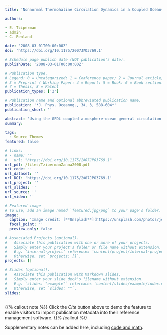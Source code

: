 ```yaml
---
title: 'Nonnormal Thermohaline Circulation Dynamics in a Coupled Ocean–Atmosphere GCM'

authors:

- E. Tziperman 
- admin
- C. Penland

date: '2008-03-01T00:00:00Z'
doi: 'https://doi.org/10.1175/2007JPO3769.1'

# Schedule page publish date (NOT publication's date).
publishDate: '2008-03-01T00:00:00Z'

# Publication type.
# Legend: 0 = Uncategorized; 1 = Conference paper; 2 = Journal article;
# 3 = Preprint / Working Paper; 4 = Report; 5 = Book; 6 = Book section;
# 7 = Thesis; 8 = Patent
publication_types: ['2']

# Publication name and optional abbreviated publication name.
publication: '*J. Phys. Oceanog., 38, 3, 588-604*'
publication_short: ''

abstract: 'Using the GFDL coupled atmosphere–ocean general circulation model CM2.1, the transient amplification of thermohaline circulation (THC) anomalies due to its nonnormal dynamics is studied. A reduced space based on empirical orthogonal functions (EOFs) of temperature and salinity anomaly fields in the North Atlantic is constructed. Under the assumption that the dynamics of this reduced space is linear, the propagator of the system is then evaluated and the transient growth of THC anomalies analyzed. Although the linear dynamics are stable, such that any initial perturbation eventually decays, nonnormal effects are found to result in a significant transient growth of temperature, salinity, and THC anomalies. The growth time scale for these anomalies is between 5 and 10 yr, providing an estimate of the predictability time of the North Atlantic THC in this model. There are indications that these results are merely a lower bound on the nonnormality of THC dynamics in the present coupled GCM. This seems to suggest that such nonnormal effects should be seriously considered if the predictability of the THC is to be quantitatively evaluated from models or observations. The methodology presented here may be used to produce initial perturbations to the ocean state that may result in a stricter estimate of ocean and THC predictability than the common procedure of initializing with an identical ocean state and a perturbed atmosphere.'
summary: 

tags:
  - Source Themes
featured: false

# links:
# - name: ""
#   url: "https://doi.org/10.1175/2007JPO3769.1"
url_pdf: /files/TzipermanZanna2008.pdf
url_code: ''
url_dataset: ''
url_DOI: 'https://doi.org/10.1175/2007JPO3769.1'
url_project: ''
url_slides: ''
url_source: ''
url_video: ''

# Featured image
# To use, add an image named `featured.jpg/png` to your page's folder.
image:
  caption: 'Image credit: [**Unsplash**](https://unsplash.com/photos/jdD8gXaTZsc)'
  focal_point: ''
  preview_only: false

# Associated Projects (optional).
#   Associate this publication with one or more of your projects.
#   Simply enter your project's folder or file name without extension.
#   E.g. `internal-project` references `content/project/internal-project/index.md`.
#   Otherwise, set `projects: []`.
projects: []

# Slides (optional).
#   Associate this publication with Markdown slides.
#   Simply enter your slide deck's filename without extension.
#   E.g. `slides: "example"` references `content/slides/example/index.md`.
#   Otherwise, set `slides: ""`.
slides:
---
```


{{% callout note %}}
Click the _Cite_ button above to demo the feature to enable visitors to import publication metadata into their reference management software.
{{% /callout %}}

Supplementary notes can be added here, including [code and math](https://wowchemy.com/docs/content/writing-markdown-latex/).
